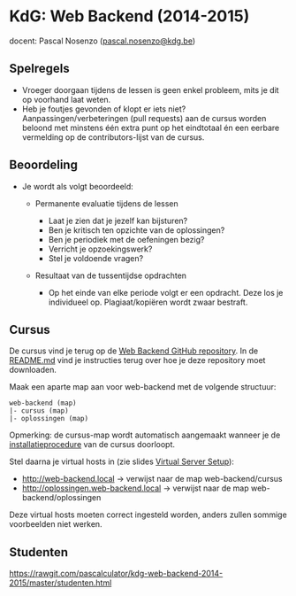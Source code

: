 # KdG: Web Backend (2014-2015)

docent: Pascal Nosenzo (pascal.nosenzo@kdg.be)

## Spelregels

- Vroeger doorgaan tijdens de lessen is geen enkel probleem, mits je dit op voorhand laat weten.
- Heb je foutjes gevonden of klopt er iets niet? Aanpassingen/verbeteringen (pull requests) aan de cursus worden beloond met minstens één extra punt op het eindtotaal én een eerbare vermelding op de contributors-lijst van de cursus.

## Beoordeling
- Je wordt als volgt beoordeeld:
	- Permanente evaluatie tijdens de lessen 
		- Laat je zien dat je jezelf kan bijsturen?
		- Ben je kritisch ten opzichte van de oplossingen?
		- Ben je periodiek met de oefeningen bezig?
		- Verricht je opzoekingswerk?
		- Stel je voldoende vragen?

	- Resultaat van de tussentijdse opdrachten
		- Op het einde van elke periode volgt er een opdracht. Deze los je individueel op. Plagiaat/kopiëren wordt zwaar bestraft.


## Cursus

De cursus vind je terug op de [Web Backend GitHub repository](https://github.com/pascalculator/web-backend). In de [README.md](https://github.com/pascalculator/web-backend/blob/master/README.md) vind je instructies terug over hoe je deze repository moet downloaden.

Maak een aparte map aan voor web-backend met de volgende structuur:

	web-backend (map)
	|- cursus (map)
	|- oplossingen (map)

Opmerking: de cursus-map wordt automatisch aangemaakt wanneer je de [installatieprocedure](https://github.com/pascalculator/web-backend#installation) van de cursus doorloopt.

Stel daarna je virtual hosts in (zie slides [Virtual Server Setup](https://github.com/pascalculator/web-backend/blob/master/public/cursus/virtual-server-setup.pdf)):

- http://web-backend.local -> verwijst naar de map web-backend/cursus
- http://oplossingen.web-backend.local -> verwijst naar de map web-backend/oplossingen

Deze virtual hosts moeten correct ingesteld worden, anders zullen sommige voorbeelden niet werken.

## Studenten

https://rawgit.com/pascalculator/kdg-web-backend-2014-2015/master/studenten.html